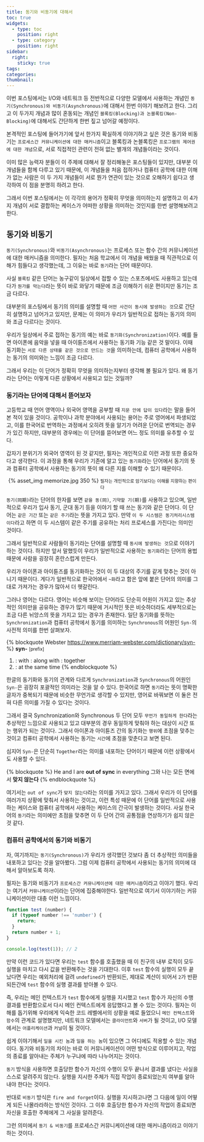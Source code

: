 ```yaml
---
title: 동기와 비동기에 대해서
toc: true
widgets:
  - type: toc
    position: right
  - type: category
    position: right
sidebar:
  right:
    sticky: true
tags:
categories:
thumbnail:
---
```


이번 포스팅에서는 I/O와 네트워크 등 전반적으로 다양한 모델에서 사용하는 개념인 `동기(Synchronous)와 비동기(Asynchronous)`에 대해서 한번 이야기 해보려고 한다. 그리고 이 두가지 개념과 많이 혼동되는 개념인 `블록킹(Blocking)과 논블록킹(Non-Blocking)`에 대해서도 간단하게 한번 짚고 넘어갈 예정이다.

<!-- more -->

본격적인 포스팅에 들어가기에 앞서 한가지 확실하게 이야기하고 싶은 것은 동기와 비동기는 `프로세스간 커뮤니케이션에 대한 매커니즘`이고 블록킹과 논블록킹은 `프로그램의 제어권에 대한 개념`으로, 서로 직접적인 관련이 전혀 없는 별개의 개념들이라는 것이다.

이미 많은 능력자 분들이 이 주제에 대해서 잘 정리해놓은 포스팅들이 있지만, 대부분 이 개념들을 함께 다루고 있기 때문에, 이 개념들을 처음 접하거나 컴퓨터 공학에 대한 이해가 없는 사람은 이 두 가지 개념들이 서로 뭔가 연관이 있는 것으로 오해하기 쉽다고 생각하여 이 점을 분명히 하려고 한다.

그래서 이번 포스팅에서는 이 각각의 용어가 정확히 무엇을 의미하는지 설명하고 이 4가지 개념이 서로 결합하는 케이스가 어떠한 상황을 의미하는 것인지를 한번 설명해보려고 한다.

## 동기와 비동기
`동기(Synchronous)`와 `비동기(Asynchronous)`는 프로세스 또는 함수 간의 커뮤니케이션에 대한 매커니즘을 의미한다. 필자는 처음 학교에서 이 개념을 배웠을 때 직관적으로 이해가 힘들다고 생각했는데, 그 이유는 바로 `동기`라는 단어 때문이다.

사실 `블록킹` 같은 단어는 농구같이 일상에서 접할 수 있는 스포츠에서도 사용하고 있는데다가 `뭔가를 막는다`라는 뜻이 바로 와닿기 때문에 조금 이해하기 쉬운 편이지만 동기는 조금 다르다.

대부분의 포스팅에서 동기의 의미를 설명할 때 `어떤 사건이 동시에 발생하는 것`으로 간단히 설명하고 넘어가고 있지만, 문제는 이 의미가 우리가 일반적으로 접하는 동기의 의미와 조금 다르다는 것이다.

우리가 일상에서 주로 접하는 동기의 예는 바로 `동기화(Synchronization)`이다. 예를 들면 아이폰에 음악을 넣을 때 아이튠즈에서 사용하는 동기화 기능 같은 것 말이다. 이때 동기화는 `서로 다른 상태를 같은 것으로 만드는 것`을 의미하는데, 컴퓨터 공학에서 사용하는 동기의 의미와는 느낌이 조금 다르다.

그래서 우리는 이 단어가 정확히 무엇을 의미하는지부터 생각해 볼 필요가 있다. 왜 동기라는 단어는 이렇게 다른 상황에서 사용되고 있는 것일까?

### 동기라는 단어에 대해서 뜯어보자
고등학교 때 언어 영역이나 외국어 영역을 공부할 때 `지문 안에 답이 있다`라는 말을 들어본 적이 있을 것이다. 공학이나 과학 분야에서 사용되는 용어는 주로 영어에서 파생되었고, 이를 한국어로 번역하는 과정에서 오히려 뜻을 알기가 어려운 단어로 번역되는 경우가 있긴 하지만, 대부분의 경우에는 이 단어를 뜯어보면 어느 정도 의미를 유추할 수 있다.

갑자기 분위기가 외국어 영역이 된 것 같지만, 필자는 개인적으로 이런 과정 또한 중요하다고 생각한다. 이 과정을 통해 우리가 기존에 알고 있는 `동기화`라는 단어에서 동기의 뜻과 컴퓨터 공학에서 사용하는 동기의 뜻이 왜 다른 지를 이해할 수 있기 때문이다.

<center>
  {% asset_img memorize.jpg 350 %}
  <small>필자는 개인적으로 암기보다는 이해를 지향하는 편이다</small>
  <br>
</center>

`동기(同期)`라는 단어의 한자를 보면 `같을 동(同)`, `기약할 기(期)`를 사용하고 있으며, 일반적으로 우리가 입사 동기, 군대 동기 등을 이야기 할 때 쓰는 동기와 같은 단어다. 이 단어는 `같은 기간` 또는 `같은 주기`라는 뜻을 가지고 있다. 만약 `이 두 시스템은 동기처리시스템이다`라고 하면 이 두 시스템이 같은 주기를 공유하는 처리 프로세스를 가진다는 의미인 것이다.

그래서 일반적으로 사람들이 동기라는 단어를 설명할 때 `동시에 발생하는 것`으로 이야기하는 것이다. 하지만 앞서 말했듯이 우리가 일반적으로 사용하는 `동기화`라는 단어의 용법 때문에 사람을 굉장히 혼란스럽게 만든다.

우리가 아이폰과 아이튠즈를 동기화하는 것이 이 두 대상의 주기를 같게 맞추는 것이 아니기 때문이다. 게다가 일반적으로 한국어에서 `~화`라고 함은 앞에 붙은 단어의 의미를 그대로 가져가는 경우가 많아서 더 헷갈린다.

그러나 영어는 다르다. 영어는 비슷해 보이는 단어라도 단순히 어원이 가지고 있는 추상적인 의미만을 공유하는 경우가 많기 때문에 거시적인 뜻은 비슷하더라도 세부적으로는 조금 다른 뉘앙스의 뜻을 가지고 있는 경우가 존재한다. 일단 동기화를 뜻하는 `Synchronization`과 컴퓨터 공학에서 동기를 의미하는 `Synchronous`의 어원인 `Syn-`의 사전적 의미를 한번 살펴보자.

{% blockquote Webster https://www.merriam-webster.com/dictionary/syn- %}
**syn-** <small>[prefix]</small>
1. : with : along with : together
2. : at the same time
{% endblockquote %}

한글의 동기화와 동기의 관계와 다르게 `Synchronization`과 `Synchronous`의 어원인 `Syn-`은 굉장히 포괄적인 의미라는 것을 알 수 있다. 한국어로 하면 `동기`라는 뜻이 명확한 글자가 중복되기 때문에 비슷한 무언가로 생각할 수 있지만, 영어로 바꿔보면 이 둘은 전혀 다른 의미를 가질 수 있다는 것이다.

그래서 결국 Synchronization와 Synchronous 두 단어 모두 `무언가 동일하게 한다`라는 추상적인 느낌으로 사용되고 있고 대부분의 경우 동일하게 맞춰야 하는 대상이 시간 또는 행위가 되는 것이다. 그래서 아이폰과 아이튠즈 간의 동기화는 `행위`에 초점을 맞추는 것이고 컴퓨터 공학에서 사용하는 동기는 `시간`에 초점을 맞춘다고 보면 된다.

심지어 `Syn-`은 단순히 `Together`라는 의미를 내포하는 단어이기 때문에 이런 상황에서도 사용할 수 있다.

{% blockquote %}
He and I are **out of sync** in everything
그와 나는 모든 면에서 **맞지 않는다**
{% endblockquote %}

여기서는 `out of sync`가 `맞지 않는다`라는 의미를 가지고 있다. 그래서 우리가 이 단어를 여러가지 상황에 맞춰서 사용하는 것이고, 이런 특성 때문에 이 단어를 일반적으로 사용하는 케이스와 컴퓨터 공학에서 사용하는 케이스의 간극이 발생하는 것이다. 사실 한국어의 `동기`라는 의미에만 초점을 맞추면 이 두 단어 간의 공통점을 연상하기가 쉽지 않은 것 같다.

### 컴퓨터 공학에서의 동기와 비동기
자, 여기까지는 `동기(Synchronous)`가 우리가 생각했던 것보다 좀 더 추상적인 의미들을 내포하고 있다는 것을 알아봤다. 그럼 이제 컴퓨터 공학에서 사용되는 동기의 의미에 대해서 알아보도록 하자.

필자는 동기와 비동기가 `프로세스간 커뮤니케이션에 대한 매커니즘`이라고 이야기 했다. 우리는 여기서 `커뮤니케이션`이라는 단어에 집중해야한다. 일반적으로 여기서 이야기하는 커뮤니케이션이란 대충 이런 느낌이다.

```js
function test (number) {
  if (typeof number !== 'number') {
    return;
  }
  return number + 1;
}

console.log(test(1)); // 2
```

만약 이런 코드가 있다면 우리는 `test` 함수를 호출했을 때 이 친구의 내부 로직이 모두 실행을 마치고 다시 값을 반환해주는 것을 기대한다. 이후 `test` 함수의 실행이 모두 끝났다면 우리는 예외처리에 걸려 `undefined`가 반환되든, 제대로 계산이 되어서 `2`가 반환되든간에 `test` 함수의 실행 결과를 받아볼 수 있다.

즉, 우리는 메인 컨텍스트가 `test` 함수에게 실행을 지시했고 `test` 함수가 자신의 수행 결과를 반환함으로서 다시 메인 컨텍스트에게 응답했다고 볼 수 있는 것이다. 필자는 이해를 돕기위해 우리에게 익숙한 코드 레벨에서의 상황을 예로 들었으니 `메인 컨텍스트`와 `함수`의 관계로 설명했지만, 네트워크 모델에서는 `클라이언트`와 `서버`가 될 것이고, I/O 모델에서는 `어플리케이션`과 `커널`이 될 것이다.

쉽게 이야기해서 `일을 시킨 놈`과 `일을 하는 놈`이 있으면 그 어디에도 적용할 수 있는 개념이다. 동기와 비동기의 차이는 바로 이 커뮤니케이션이 어떤 방식으로 이루어지고, 작업의 종료를 알아내는 주체가 누구냐에 따라 나누어지는 것이다.

`동기` 방식을 사용하면 호출당한 함수가 자신의 수행이 모두 끝나서 결과를 냈다는 사실을 스스로 알려주지 않는다. 실행을 지시한 주체가 직접 작업이 종료되었는지 여부를 알아내야 한다는 것이다.

반대로 `비동기` 방식은 `fire and forget`이다. 실행을 지시하고나면 그 다음에 일이 어떻게 되든 나몰라라하는 방식인 것이다. 그 이후 호출당한 함수가 자신의 작업이 종료되면 자신을 호출한 주체에게 그 사실을 알려준다.

그런 의미에서 `동기 & 비동기`를 프로세스간 커뮤니케이션에 대한 매커니즘이라고 이야기하는 것이다.






